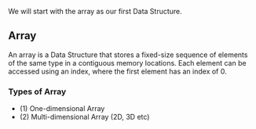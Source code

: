 We will start with the array as our first Data Structure.<br>
## Array
An array is a Data Structure that stores a fixed-size sequence of elements of the same type in a contiguous memory locations. Each element can be accessed using an index, where the first element has an index of 0.

### Types of Array
- (1) One-dimensional Array
- (2) Multi-dimensional Array (2D, 3D etc)

